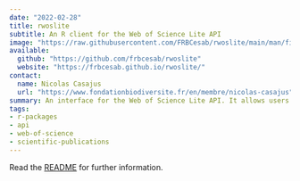```yaml
---
date: "2022-02-28"
title: rwoslite
subtitle: An R client for the Web of Science Lite API
image: "https://raw.githubusercontent.com/FRBCesab/rwoslite/main/man/figures/hexsticker.png"
available:
  github: "https://github.com/frbcesab/rwoslite"
  website: "https://frbcesab.github.io/rwoslite/"
contact:
  name: Nicolas Casajus
  url: "https://www.fondationbiodiversite.fr/en/membre/nicolas-casajus"
summary: An interface for the Web of Science Lite API. It allows users to write complexe requests to retrieve scientific publications metatata.
tags:
- r-packages
- api
- web-of-science
- scientific-publications
---
```


Read the [README](https://github.com/FRBCesab/rwoslite/blob/main/README.md) for further information.
